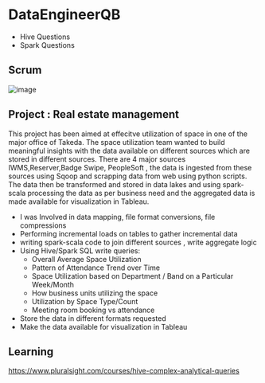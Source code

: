 # DataEngineerQB

* Hive Questions
* Spark Questions

## Scrum
![image](https://user-images.githubusercontent.com/26711011/62640573-7a57e100-b907-11e9-8add-0638830b665f.png)

## Project : Real estate management

This project has been aimed at effecitve utilization of space in one of the major office of Takeda. The space utilization team wanted to build meaningful insights with the data available on different sources which are stored in different sources. There are 4 major sources IWMS,Reserver,Badge Swipe, PeopleSoft , the data is ingested from these sources using Sqoop and scrapping data from web using python scripts. The data then be transformed and stored in data lakes and using spark-scala processing the data as per business need and the aggregated data is made available for visualization in Tableau.

* I was Involved in data mapping, file format conversions, file compressions
* Performing incremental loads on tables to gather incremental data
* writing spark-scala code to join different sources , write aggregate logic
* Using Hive/Spark SQL write queries:
    * Overall Average Space Utilization
    * Pattern of Attendance Trend over Time
    * Space Utilization based on Department / Band on a Particular Week/Month
    * How business units utilizing the space
    * Utilization by Space Type/Count
    * Meeting room booking vs attendance
* Store the data in different formats requested
* Make the data available for visualization in Tableau




## Learning
https://www.pluralsight.com/courses/hive-complex-analytical-queries
